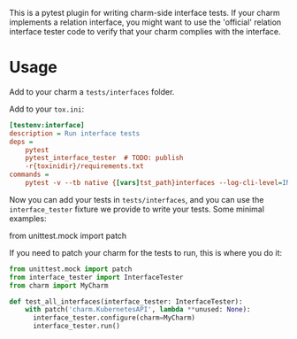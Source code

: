 This is a pytest plugin for writing charm-side interface tests. 
If your charm implements a relation interface, you might want to use the 'official' relation interface tester code to verify that your charm complies with the interface.

# Usage

Add to your charm a `tests/interfaces` folder.

Add to your `tox.ini`:
```ini
[testenv:interface]
description = Run interface tests
deps =
    pytest
    pytest_interface_tester  # TODO: publish
    -r{toxinidir}/requirements.txt
commands =
    pytest -v --tb native {[vars]tst_path}interfaces --log-cli-level=INFO -s {posargs}
```

Now you can add your tests in `tests/interfaces`, and you can use the `interface_tester` fixture we provide to write your tests. Some minimal examples:

from unittest.mock import patch

If you need to patch your charm for the tests to run, this is where you do it:

```python
from unittest.mock import patch
from interface_tester import InterfaceTester
from charm import MyCharm

def test_all_interfaces(interface_tester: InterfaceTester):
    with patch('charm.KubernetesAPI', lambda **unused: None):
      interface_tester.configure(charm=MyCharm)
      interface_tester.run()
```
